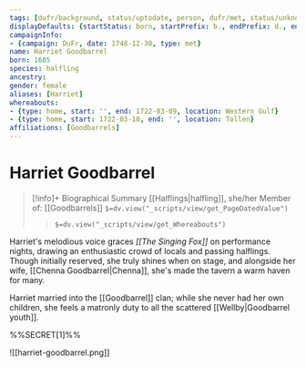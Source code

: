 ```yaml
---
tags: [dufr/background, status/uptodate, person, dufr/met, status/unknown]
displayDefaults: {startStatus: born, startPrefix: b., endPrefix: d., endStatus: died}
campaignInfo:
- {campaign: DuFr, date: 1748-12-30, type: met}
name: Harriet Goodbarrel
born: 1685
species: halfling
ancestry:
gender: female
aliases: [Harriet]
whereabouts:
- {type: home, start: '', end: 1722-03-09, location: Western Gulf}
- {type: home, start: 1722-03-10, end: '', location: Tollen}
affiliations: [Goodbarrels]
---
```

# Harriet Goodbarrel
>[!info]+ Biographical Summary
>[[Halflings|halfling]], she/her
> Member of: [[Goodbarrels]]
>`$=dv.view("_scripts/view/get_PageDatedValue")`
>> `$=dv.view("_scripts/view/get_Whereabouts")`

Harriet's melodious voice graces *[[The Singing Fox]]* on performance nights, drawing an enthusiastic crowd of locals and passing halflings. Though initially reserved, she truly shines when on stage, and alongside her wife, [[Chenna Goodbarrel|Chenna]], she's made the tavern a warm haven for many.

Harriet married into the [[Goodbarrel]] clan; while she never had her own children, she feels a matronly duty to all the scattered [[Wellby|Goodbarrel youth]]. 

%%SECRET[1]%%

![[harriet-goodbarrel.png]]

